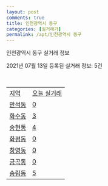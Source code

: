 ```yaml
---
layout: post
comments: true
title: 인천광역시 동구
categories: [실거래가]
permalink: /apt/인천광역시 동구
---
```


인천광역시 동구 실거래 정보

2021년 07월 13일 등록된 실거래 정보: 5건

<script type="text/javascript">
  google.charts.load('current', {'packages':['corechart']});
  google.charts.setOnLoadCallback(drawChart);

  function drawChart() {
    var data = google.visualization.arrayToDataTable([['거래일', '매매', '전월세', '전매'], ['20-07', 51, 34, 3], ['20-08', 73, 26, 8], ['20-09', 69, 34, 10], ['20-10', 89, 57, 5], ['20-11', 105, 26, 8], ['20-12', 95, 40, 17], ['21-01', 89, 29, 6], ['21-02', 107, 40, 13], ['21-03', 185, 46, 16], ['21-04', 139, 32, 14], ['21-05', 151, 39, 19], ['21-06', 104, 37, 6], ['21-07', 3, 5, 0]]);

    var options = {
      title: '최근 1년간 유형별 거래량 추이',
      legend: { position: 'bottom' }
    };

    var chart = new google.visualization.LineChart(document.getElementById('columnchart_material'));
    chart.draw(data, (options));
  }
</script>

<div id="columnchart_material" style="width: 95%; margin-left: -35px"></div>
<br>
<table class="sortable">
  <tr>
    <td><a href="#">지역</a></td>
    <td><a href="#">오늘 실거래</a></td>
  </tr>

  
  <tr class="item">
    <td><a href="인천광역시 동구 만석동">만석동</a></td>
    <td><a href="인천광역시 동구 만석동">0</a></td>
  </tr>
    

  <tr class="item">
    <td><a href="인천광역시 동구 화수동">화수동</a></td>
    <td><a href="인천광역시 동구 화수동">3</a></td>
  </tr>
    

  <tr class="item">
    <td><a href="인천광역시 동구 송현동">송현동</a></td>
    <td><a href="인천광역시 동구 송현동">4</a></td>
  </tr>
    

  <tr class="item">
    <td><a href="인천광역시 동구 화평동">화평동</a></td>
    <td><a href="인천광역시 동구 화평동">0</a></td>
  </tr>
    

  <tr class="item">
    <td><a href="인천광역시 동구 창영동">창영동</a></td>
    <td><a href="인천광역시 동구 창영동">0</a></td>
  </tr>
    

  <tr class="item">
    <td><a href="인천광역시 동구 금곡동">금곡동</a></td>
    <td><a href="인천광역시 동구 금곡동">0</a></td>
  </tr>
    

  <tr class="item">
    <td><a href="인천광역시 동구 송림동">송림동</a></td>
    <td><a href="인천광역시 동구 송림동">5</a></td>
  </tr>
    


</table>


    